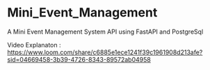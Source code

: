 # Mini_Event_Management
A Mini Event Management System API using FastAPI and PostgreSql

Video Explanaton : https://www.loom.com/share/c6885e1ece1241f39c1961908d213afe?sid=04669458-3b39-4726-8343-89572ab04958
